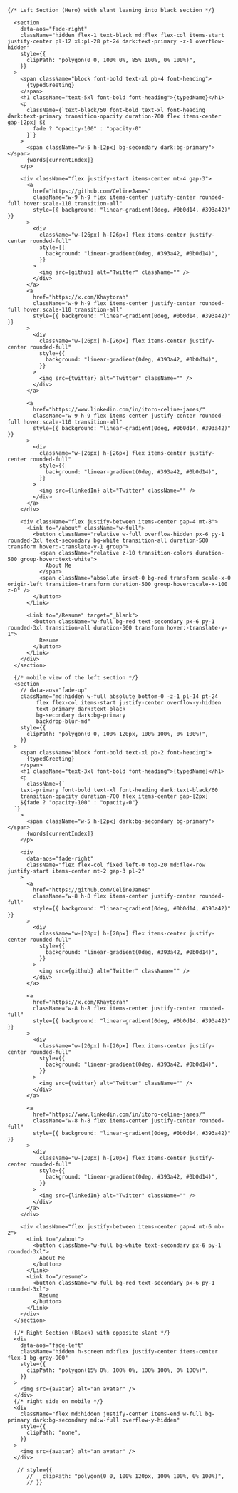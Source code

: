     {/* Left Section (Hero) with slant leaning into black section */}

      <section
        data-aos="fade-right"
        className="hidden flex-1 text-black md:flex flex-col items-start justify-center pl-12 xl:pl-28 pt-24 dark:text-primary -z-1 overflow-hidden"
        style={{
          clipPath: "polygon(0 0, 100% 0%, 85% 100%, 0% 100%)",
        }}
      >
        <span className="block font-bold text-xl pb-4 font-heading">
          {typedGreeting}
        </span>
        <h1 className="text-5xl font-bold font-heading">{typedName}</h1>
        <p
          className={`text-black/50 font-bold text-xl font-heading dark:text-primary transition-opacity duration-700 flex items-center gap-[2px] ${
            fade ? "opacity-100" : "opacity-0"
          }`}
        >
          <span className="w-5 h-[2px] bg-secondary dark:bg-primary"></span>
          {words[currentIndex]}
        </p>

        <div className="flex justify-start items-center mt-4 gap-3">
          <a
            href="https://github.com/CelineJames"
            className="w-9 h-9 flex items-center justify-center rounded-full hover:scale-110 transition-all"
            style={{ background: "linear-gradient(0deg, #0b0d14, #393a42)" }}
          >
            <div
              className="w-[26px] h-[26px] flex items-center justify-center rounded-full"
              style={{
                background: "linear-gradient(0deg, #393a42, #0b0d14)",
              }}
            >
              <img src={github} alt="Twitter" className="" />
            </div>
          </a>
          <a
            href="https://x.com/Khaytorah"
            className="w-9 h-9 flex items-center justify-center rounded-full hover:scale-110 transition-all"
            style={{ background: "linear-gradient(0deg, #0b0d14, #393a42)" }}
          >
            <div
              className="w-[26px] h-[26px] flex items-center justify-center rounded-full"
              style={{
                background: "linear-gradient(0deg, #393a42, #0b0d14)",
              }}
            >
              <img src={twitter} alt="Twitter" className="" />
            </div>
          </a>

          <a
            href="https://www.linkedin.com/in/itoro-celine-james/"
            className="w-9 h-9 flex items-center justify-center rounded-full hover:scale-110 transition-all"
            style={{ background: "linear-gradient(0deg, #0b0d14, #393a42)" }}
          >
            <div
              className="w-[26px] h-[26px] flex items-center justify-center rounded-full"
              style={{
                background: "linear-gradient(0deg, #393a42, #0b0d14)",
              }}
            >
              <img src={linkedIn} alt="Twitter" className="" />
            </div>
          </a>
        </div>

        <div className="flex justify-between items-center gap-4 mt-8">
          <Link to="/about" className="w-full">
            <button className="relative w-full overflow-hidden px-6 py-1 rounded-3xl text-secondary bg-white transition-all duration-500 transform hover:-translate-y-1 group">
              <span className="relative z-10 transition-colors duration-500 group-hover:text-white">
                About Me
              </span>
              <span className="absolute inset-0 bg-red transform scale-x-0 origin-left transition-transform duration-500 group-hover:scale-x-100 z-0" />
            </button>
          </Link>

          <Link to="/Resume" target="_blank">
            <button className="w-full bg-red text-secondary px-6 py-1 rounded-3xl transition-all duration-500 transform hover:-translate-y-1">
              Resume
            </button>
          </Link>
        </div>
      </section>

      {/* mobile view of the left section */}
      <section
        // data-aos="fade-up"
        className="md:hidden w-full absolute bottom-0 -z-1 pl-14 pt-24
             flex flex-col items-start justify-center overflow-y-hidden
             text-primary dark:text-black
             bg-secondary dark:bg-primary
             backdrop-blur-md"
        style={{
          clipPath: "polygon(0 0, 100% 120px, 100% 100%, 0% 100%)",
        }}
      >
        <span className="block font-bold text-xl pb-2 font-heading">
          {typedGreeting}
        </span>
        <h1 className="text-3xl font-bold font-heading">{typedName}</h1>
        <p
          className={`
        text-primary font-bold text-xl font-heading dark:text-black/60
        transition-opacity duration-700 flex items-center gap-[2px]
        ${fade ? "opacity-100" : "opacity-0"}
      `}
        >
          <span className="w-5 h-[2px] dark:bg-secondary bg-primary"></span>
          {words[currentIndex]}
        </p>

        <div
          data-aos="fade-right"
          className="flex flex-col fixed left-0 top-20 md:flex-row justify-start items-center mt-2 gap-3 pl-2"
        >
          <a
            href="https://github.com/CelineJames"
            className="w-8 h-8 flex items-center justify-center rounded-full"
            style={{ background: "linear-gradient(0deg, #0b0d14, #393a42)" }}
          >
            <div
              className="w-[20px] h-[20px] flex items-center justify-center rounded-full"
              style={{
                background: "linear-gradient(0deg, #393a42, #0b0d14)",
              }}
            >
              <img src={github} alt="Twitter" className="" />
            </div>
          </a>

          <a
            href="https://x.com/Khaytorah"
            className="w-8 h-8 flex items-center justify-center rounded-full"
            style={{ background: "linear-gradient(0deg, #0b0d14, #393a42)" }}
          >
            <div
              className="w-[20px] h-[20px] flex items-center justify-center rounded-full"
              style={{
                background: "linear-gradient(0deg, #393a42, #0b0d14)",
              }}
            >
              <img src={twitter} alt="Twitter" className="" />
            </div>
          </a>

          <a
            href="https://www.linkedin.com/in/itoro-celine-james/"
            className="w-8 h-8 flex items-center justify-center rounded-full"
            style={{ background: "linear-gradient(0deg, #0b0d14, #393a42)" }}
          >
            <div
              className="w-[20px] h-[20px] flex items-center justify-center rounded-full"
              style={{
                background: "linear-gradient(0deg, #393a42, #0b0d14)",
              }}
            >
              <img src={linkedIn} alt="Twitter" className="" />
            </div>
          </a>
        </div>

        <div className="flex justify-between items-center gap-4 mt-6 mb-2">
          <Link to="/about">
            <button className="w-full bg-white text-secondary px-6 py-1 rounded-3xl">
              About Me
            </button>
          </Link>
          <Link to="/resume">
            <button className="w-full bg-red text-secondary px-6 py-1 rounded-3xl">
              Resume
            </button>
          </Link>
        </div>
      </section>

      {/* Right Section (Black) with opposite slant */}
      <div
        data-aos="fade-left"
        className="hidden h-screen md:flex justify-center items-center flex-1 bg-gray-900"
        style={{
          clipPath: "polygon(15% 0%, 100% 0%, 100% 100%, 0% 100%)",
        }}
      >
        <img src={avatar} alt="an avatar" />
      </div>
      {/* right side on mobile */}
      <div
        className="flex md:hidden justify-center items-end w-full bg-primary dark:bg-secondary md:w-full overflow-y-hidden"
        style={{
          clipPath: "none",
        }}
      >
        <img src={avatar} alt="an avatar" />
      </div>

       // style={{
          //   clipPath: "polygon(0 0, 100% 120px, 100% 100%, 0% 100%)",
          // }}

